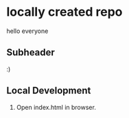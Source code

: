# locally created repo

hello everyone

## Subheader

:)

## Local Development

1. Open index.html in browser.